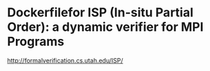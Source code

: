 # Dockerfilefor ISP (In-situ Partial Order): a dynamic verifier for MPI Programs

http://formalverification.cs.utah.edu/ISP/
